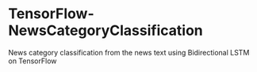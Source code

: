 # TensorFlow-NewsCategoryClassification
News category classification from the news text using Bidirectional LSTM on TensorFlow
